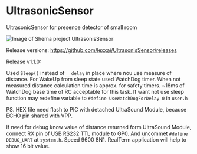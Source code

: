 # UltrasonicSensor
UltrasonicSensor for presence detector of small room

![Image of Shema project UltrasonisSensor](https://github.com/lexxai/UltrasonisSensor/blob/master/shema/shema3.png)

Release versions:
https://github.com/lexxai/UltrasonisSensor/releases

Release v1.1.0:

Used `Sleep()` instead of `__delay` in place where nou use measure of distance.
For WakeUp from sleep state used WatchDog timer.
When not measured distance calculation time is approx. for safety timers.
~18ms of WatchDog base time of RC acceptable for this task.
If want not use sleep function may redefine variable to `#define UseWatchDogForDelay 0` in `user.h`

PS. HEX file need flash to PIC with detached UltraSound Module, because ECHO pin shared with VPP.

If need for debug know value of distance returned form UltraSound Module, connect RX pin of USB RS232 TTL module to GP0. And uncommet `#define DEBUG_UART` at `system.h`. Speed 9600 8N1. RealTerm application will help to show 16 bit value.
